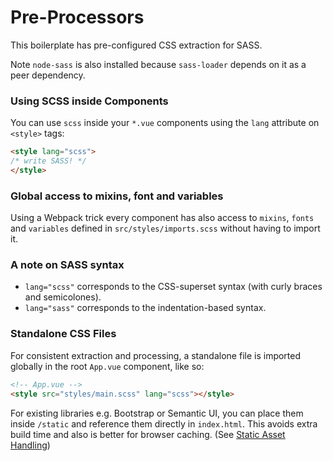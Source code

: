 # Pre-Processors

This boilerplate has pre-configured CSS extraction for SASS.

Note `node-sass` is also installed because `sass-loader` depends on it as a peer dependency.

### Using SCSS inside Components

You can use `scss` inside your `*.vue` components using the `lang` attribute on `<style>` tags:

``` html
<style lang="scss">
/* write SASS! */
</style>
```

### Global access to mixins, font and variables

Using a Webpack trick every component has also access to `mixins`, `fonts` and `variables` defined in `src/styles/imports.scss` without having to import it.


### A note on SASS syntax

- `lang="scss"` corresponds to the CSS-superset syntax (with curly braces and semicolones).
- `lang="sass"` corresponds to the indentation-based syntax.


### Standalone CSS Files

For consistent extraction and processing, a standalone file is imported globally in the root `App.vue` component, like so:

``` html
<!-- App.vue -->
<style src="styles/main.scss" lang="scss"></style>
```

For existing libraries e.g. Bootstrap or Semantic UI, you can place them inside `/static` and reference them directly in `index.html`.
This avoids extra build time and also is better for browser caching. (See [Static Asset Handling](static.md))
